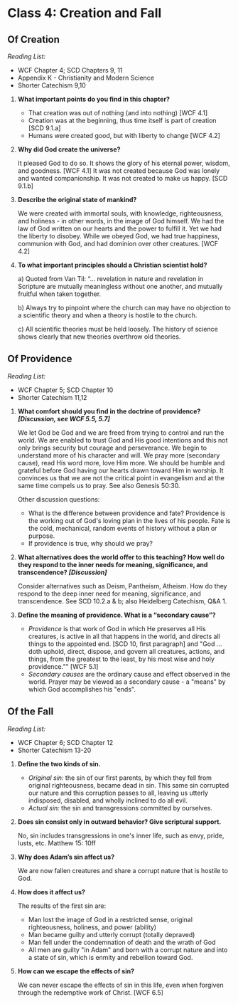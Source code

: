 # Class 4: Creation and Fall

## Of Creation
*Reading List:*
- WCF Chapter 4; SCD Chapters 9, 11
- Appendix K - Christianity and Modern Science
- Shorter Catechism 9,10


1.  **What important points do you find in this chapter?**
	- That creation was out of nothing (and into nothing) [WCF 4.1]
	- Creation was at the beginning, thus time itself is part of creation [SCD 9.1.a]
	- Humans were created good, but with liberty to change [WCF 4.2]

1.  **Why did God create the universe?**

	It pleased God to do so. It shows the glory of his eternal power, wisdom, and goodness. [WCF 4.1] It was not created because God was lonely and wanted companionship. It was not created to make us happy. [SCD 9.1.b]
1.  **Describe the original state of mankind?**

	We were created with immortal souls, with knowledge, righteousness, and holiness - in other words, in the image of God himself. We had the law of God written on our hearts and the power to fulfill it. Yet we had the liberty to disobey. While we obeyed God, we had true happiness, communion with God, and had dominion over other creatures. [WCF 4.2]
1.  **To what important principles should a Christian scientist hold?**

	a)  Quoted from Van Til: “… revelation in nature and revelation in Scripture are mutually meaningless without one another, and mutually fruitful when taken together.

	b)  Always try to pinpoint where the church can may have no objection to a scientific theory and when a theory is hostile to the church.

	c)  All scientific theories must be held loosely. The history of science shows clearly that new theories overthrow old theories.

## Of Providence
*Reading List:*
- WCF Chapter 5; SCD Chapter 10
- Shorter Catechism 11,12


1.  **What comfort should you find in the doctrine of providence? *[Discussion, see WCF 5.5, 5.7]***

	We let God be God and we are freed from trying to control and run the world. We are enabled to trust God and His good intentions and this not only brings security but courage and perseverance. We begin to understand more of his character and will. We pray more (secondary cause), read His word more, love Him more. We should be humble and grateful before God having our hearts drawn toward Him in worship. It convinces us that we are not the critical point in evangelism and at the same time compels us to pray. See also Genesis 50:30.

	Other discussion questions:
	- What is the difference between providence and fate? Providence is the working out of God's loving plan in the lives of his people. Fate is the cold, mechanical, random events of history without a plan or purpose.
	- If providence is true, why should we pray?

1.  **What alternatives does the world offer to this teaching? How well do they respond to the inner needs for meaning, significance, and transcendence? *[Discussion]***

	Consider alternatives such as Deism, Pantheism, Atheism. How do they respond to the deep inner need for meaning, significance, and transcendence. See SCD 10.2.a & b; also Heidelberg Catechism, Q&A 1.
1.  **Define the meaning of providence. What is a “secondary cause”?**
	- *Providence* is that work of God in which He preserves all His creatures, is active in all that happens in the world, and directs all things to the appointed end. [SCD 10, first paragraph] and "God … doth uphold, direct, dispose, and govern all creatures, actions, and things, from the greatest to the least, by his most wise and holy providence."" [WCF 5.1]
	- *Secondary causes* are the ordinary cause and effect observed in the world. Prayer may be viewed as a secondary cause - a "means" by which God accomplishes his "ends".

## Of the Fall
*Reading List:*
- WCF Chapter 6; SCD Chapter 12
- Shorter Catechism 13-20


1.  **Define the two kinds of sin.**
	- *Original sin:* the sin of our first parents, by which they fell from original righteousness, became dead in sin. This same sin corrupted our nature and this corruption passes to all, leaving us utterly indisposed, disabled, and wholly inclined to do all evil.
	- *Actual sin:* the sin and transgressions committed by ourselves.

1.  **Does sin consist only in outward behavior? Give scriptural support.**

	No, sin includes transgressions in one's inner life, such as envy, pride, lusts, etc. Matthew 15: 10ff
1.  **Why does Adam’s sin affect us?**

	We are now fallen creatures and share a corrupt nature that is hostile to God.
1.  **How does it affect us?**

	The results of the first sin are:
	-   Man lost the image of God in a restricted sense, original righteousness, holiness, and power (ability)
	-   Man became guilty and utterly corrupt (totally depraved)
	-   Man fell under the condemnation of death and the wrath of God
	-   All men are guilty "in Adam" and born with a corrupt nature and into a state of sin, which is enmity and rebellion toward God.

1.  **How can we escape the effects of sin?**

	We can never escape the effects of sin in this life, even when forgiven through the redemptive work of Christ. [WCF 6.5]
